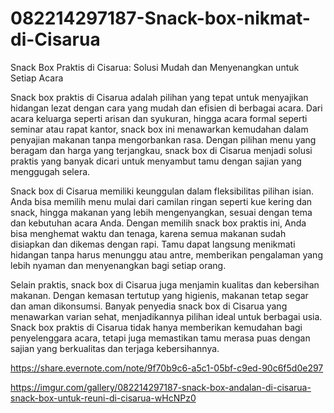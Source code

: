 # 082214297187-Snack-box-nikmat-di-Cisarua
Snack Box Praktis di Cisarua: Solusi Mudah dan Menyenangkan untuk Setiap Acara

Snack box praktis di Cisarua adalah pilihan yang tepat untuk menyajikan hidangan lezat dengan cara yang mudah dan efisien di berbagai acara. Dari acara keluarga seperti arisan dan syukuran, hingga acara formal seperti seminar atau rapat kantor, snack box ini menawarkan kemudahan dalam penyajian makanan tanpa mengorbankan rasa. Dengan pilihan menu yang beragam dan harga yang terjangkau, snack box di Cisarua menjadi solusi praktis yang banyak dicari untuk menyambut tamu dengan sajian yang menggugah selera.

Snack box di Cisarua memiliki keunggulan dalam fleksibilitas pilihan isian. Anda bisa memilih menu mulai dari camilan ringan seperti kue kering dan snack, hingga makanan yang lebih mengenyangkan, sesuai dengan tema dan kebutuhan acara Anda. Dengan memilih snack box praktis ini, Anda bisa menghemat waktu dan tenaga, karena semua makanan sudah disiapkan dan dikemas dengan rapi. Tamu dapat langsung menikmati hidangan tanpa harus menunggu atau antre, memberikan pengalaman yang lebih nyaman dan menyenangkan bagi setiap orang.

Selain praktis, snack box di Cisarua juga menjamin kualitas dan kebersihan makanan. Dengan kemasan tertutup yang higienis, makanan tetap segar dan aman dikonsumsi. Banyak penyedia snack box di Cisarua yang menawarkan varian sehat, menjadikannya pilihan ideal untuk berbagai usia. Snack box praktis di Cisarua tidak hanya memberikan kemudahan bagi penyelenggara acara, tetapi juga memastikan tamu merasa puas dengan sajian yang berkualitas dan terjaga kebersihannya.


https://share.evernote.com/note/9f70b9c6-a5c1-05bf-c9ed-90c6f5d0e297

 https://imgur.com/gallery/082214297187-snack-box-andalan-di-cisarua-snack-box-untuk-reuni-di-cisarua-wHcNPz0
